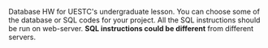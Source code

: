 Database HW for UESTC's undergraduate lesson.
You can choose some of the database or SQL codes for your project.
All the SQL instructions should be run on web-server.
**SQL instructions could be different** from different servers.
